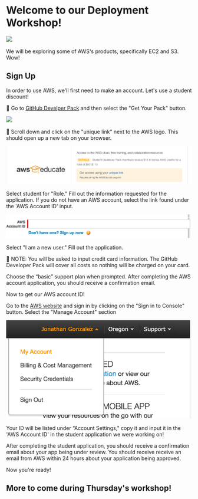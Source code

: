 # Welcome to our Deployment Workshop!

![](http://i.giphy.com/AbYxDs20DECQw.gif)

We will be exploring some of AWS's products, specifically EC2 and S3. Wow! 

## Sign Up
In order to use AWS, we'll first need to make an account. Let's use a student discount!

:rocket: Go to [GitHub Develper Pack](https://education.github.com/pack) and then select the "Get Your Pack" button.

![](http://i.makeagif.com/media/5-21-2015/51U0Qm.gif)

:rocket: Scroll down and click on the "unique link" next to the AWS logo. This should open up a new tab on your browser.

![](img/AWS-unique-link.png)

Select student for "Role." Fill out the information requested for the application. If you do not have an AWS account, select the link found under the 'AWS Account ID' input.

![](img/AWS-account-link.png)

Select "I am a new user." Fill out the application.

:rotating_light: NOTE: You will be asked to input credit card information. The GitHub Developer Pack will cover all costs so nothing will be charged on your card.

Choose the “basic” support plan when prompted. After completing the AWS account application, you should receive a confirmation email.

Now to get our AWS account ID!

Go to the [AWS website](https://aws.amazon.com/) and sign in by clicking on the "Sign in to Console" button. Select the "Manage Account" section 

![](img/AWS-manage-account.png) 

Your ID will be listed under “Account Settings," copy it and input it in the 'AWS Account ID' in the student application we were working on!

After completing the student application, you should receive a confirmation email about your app being under review. You should receive receive an email from AWS within 24 hours about your application being approved.

Now you're ready!

## More to come during Thursday's workshop!









